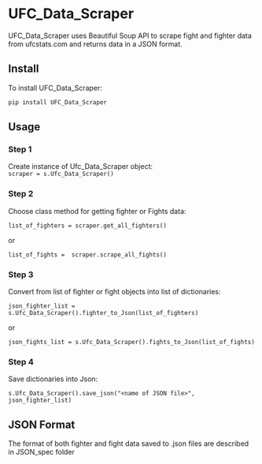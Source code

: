 UFC_Data_Scraper
===============
UFC_Data_Scraper uses Beautiful Soup API to scrape fight and fighter data from ufcstats.com and returns data in a JSON format.


Install
--------
To install UFC_Data_Scraper:
```bash
pip install UFC_Data_Scraper
```


Usage
-----

### Step 1
Create instance of Ufc_Data_Scraper object:  
`scraper = s.Ufc_Data_Scraper()`
### Step 2
Choose class method for getting fighter or Fights data:

`list_of_fighters = scraper.get_all_fighters()`

or

`list_of_fights =  scraper.scrape_all_fights()`

### Step 3
Convert from list of fighter or fight objects into list of dictionaries:

`json_fighter_list = s.Ufc_Data_Scraper().fighter_to_Json(list_of_fighters)`

 or
 
`json_fights_list = s.Ufc_Data_Scraper().fights_to_Json(list_of_fights)`

### Step 4
Save dictionaries into Json:

`s.Ufc_Data_Scraper().save_json("<name of JSON file>", json_fighter_list)`

JSON Format
------------
The format of both fighter and fight data saved to .json files are described in JSON_spec folder 
